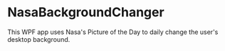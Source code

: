 # NasaBackgroundChanger
This WPF app uses Nasa's Picture of the Day to daily change the user's desktop background.
